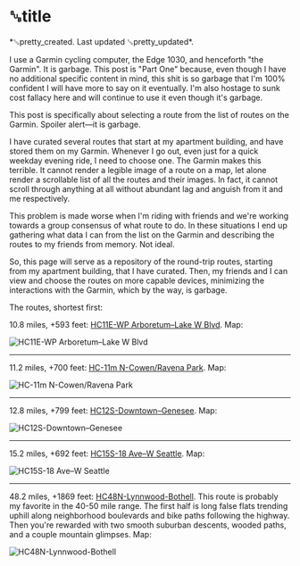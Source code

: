 # ␚title

<div id="created">*␚pretty_created. Last updated ␚pretty_updated*.</div>

I use a Garmin cycling computer, the Edge 1030, and henceforth "the Garmin". It is garbage. This post
is "Part One" because, even
though I have no additional specific content in mind, this shit is so garbage that I'm 100%
confident I will have more to say on it eventually. I'm also hostage to sunk cost fallacy here and
will continue to use it even though it's garbage.

This post is specifically about selecting a route from the list of routes on the Garmin. Spoiler
alert—it is garbage.

I have curated several routes that start at my apartment building, and have stored them on my Garmin. Whenever I go out, even just for a quick weekday evening ride, I
need to choose one. The Garmin makes this terrible. It cannot render a legible image of a route on
a map, let alone render a scrollable list of all the routes and their images. In fact, it cannot
scroll through anything at all without abundant lag and anguish from it and me
respectively.

This problem is made worse when I'm riding with friends and we're working towards a group consensus
of what route to do. In these situations I end up gathering what data I can from the list on the
Garmin and describing the routes to my friends from memory. Not ideal.

So, this page will serve as a repository of the round-trip routes, starting from my apartment
building, that I have curated. Then, my friends and I can view and choose the routes on more capable
devices, minimizing the interactions with the Garmin, which by the way, is garbage.

The routes, shortest first:

10.8 miles, +593 feet: [HC11E-WP Arboretum–Lake W Blvd](https://ridewithgps.com/routes/33116423).
Map:

<img class="route-img" src="/HC11E-WP-Arboretum-Lake-W-Blvd.png" alt="HC11E-WP Arboretum–Lake W Blvd">

---

11.2 miles, +700 feet: [HC-11m N-Cowen/Ravena Park](https://ridewithgps.com/routes/33142015).
Map:

<img class="route-img" src="/HC-11m-N-Cowen-Ravena-Park.png" alt="HC-11m N-Cowen/Ravena Park">

---

12.8 miles, +799 feet: [HC12S-Downtown–Genesee](https://ridewithgps.com/routes/32966554). Map:

<img class="route-img" src="/HC12S-Downtown-Genesee.png" alt="HC12S-Downtown–Genesee">

---

15.2 miles, +692 feet: [HC15S-18 Ave–W Seattle](https://ridewithgps.com/routes/33277866). Map:

<img class="route-img" src="/HC15S-18-Ave-W-Seattle.png" alt="HC15S-18 Ave–W Seattle">

---

48.2 miles, +1869 feet: [HC48N-Lynnwood-Bothell](https://ridewithgps.com/routes/33862500). This
route is probably my favorite in the 40-50 mile range. The first half is long false flats trending
uphill along neighborhood boulevards and bike paths following the highway. Then you're rewarded with
two smooth suburban descents, wooded paths, and a couple mountain glimpses. Map:

<img class="route-img" src="/HC48N-Lynnwood-Bothell.png" alt="HC48N-Lynnwood-Bothell">
